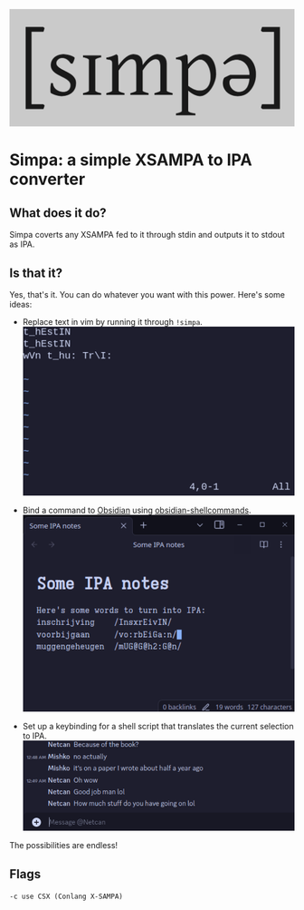 ![logo](media/logo.png)

# Simpa: a simple XSAMPA to IPA converter

## What does it do?
Simpa coverts any XSAMPA fed to it through stdin and outputs it to stdout as IPA.

## Is that it?
Yes, that's it. You can do whatever you want with this power. Here's some ideas:
- Replace text in vim by running it through `!simpa`.
\
![demo](media/demosimpa.gif)


- Bind a command to [Obsidian](https://obsidian.md/) using [obsidian-shellcommands](https://github.com/Taitava/obsidian-shellcommands).
\
![demo2](media/demoobsidiansimpa.gif)


- Set up a keybinding for a shell script that translates the current selection to IPA.
\
![demo3](media/demoscript.gif)

The possibilities are endless!

## Flags
`-c use CSX (Conlang X-SAMPA)`